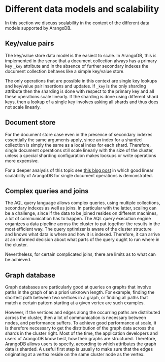 Different data models and scalability
=====================================

In this section we discuss scalability in the context of the different
data models supported by ArangoDB.

Key/value pairs
---------------

The key/value store data model is the easiest to scale. In ArangoDB,
this is implemented in the sense that a document collection always has 
a primary key `_key` attribute and in the absence of further secondary
indexes the document collection behaves like a simple key/value store.

The only operations that are possible in this context are single key
lookups and key/value pair insertions and updates. If `_key` is the
only sharding attribute then the sharding is done with respect to the
primary key and all these operations scale linearly. If the sharding is
done using different shard keys, then a lookup of a single key involves
asking all shards and thus does not scale linearly.

Document store
--------------

For the document store case even in the presence of secondary indexes
essentially the same arguments apply, since an index for a sharded
collection is simply the same as a local index for each shard. Therefore,
single document operations still scale linearly with the size of the
cluster, unless a special sharding configuration makes lookups or
write operations more expensive.

For a deeper analysis of this topic see 
[this blog post](https://mesosphere.com/blog/2015/11/30/arangodb-benchmark-dcos/)
in which good linear scalability of ArangoDB for single document operations
is demonstrated.


Complex queries and joins
-------------------------

The AQL query language allows complex queries, using multiple
collections, secondary indexes as well as joins. In particular with
the latter, scaling can be a challenge, since if the data to be
joined resides on different machines, a lot of communication
has to happen. The AQL query execution engine organizes a data
pipeline across the cluster to put together the results in the
most efficient way. The query optimizer is aware of the cluster
structure and knows what data is where and how it is indexed.
Therefore, it can arrive at an informed decision about what parts
of the query ought to run where in the cluster.

Nevertheless, for certain complicated joins, there are limits as
to what can be achieved. 


Graph database
--------------

Graph databases are particularly good at queries on graphs that involve
paths in the graph of an a priori unknown length. For example, finding
the shortest path between two vertices in a graph, or finding all
paths that match a certain pattern starting at a given vertex are such
examples.

However, if the vertices and edges along the occurring paths are
distributed across the cluster, then a lot of communication is
necessary between nodes, and performance suffers. To achieve good
performance at scale, it is therefore necessary to get the
distribution of the graph data across the shards in the cluster
right. Most of the time, the application developers and users of
ArangoDB know best, how their graphs are structured. Therefore, 
ArangoDB allows users to specify, according to which attributes
the graph data is sharded. A useful first step is usually to make
sure that the edges originating at a vertex reside on the same
cluster node as the vertex.
